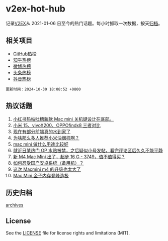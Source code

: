 # v2ex-hot-hub

 记录[V2EX](https://www.v2ex.com/)从 2021-01-06 日至今的热门话题。每小时抓取一次数据，按天[归档](archives)。
 
 ## 相关项目

- [GitHub热榜](https://github.com/it985/github-hot-hub)
- [知乎热榜](https://github.com/it985/zhihu-hot-hub)
- [微博热榜](https://github.com/it985/weibo-hot-hub)
- [头条热榜](https://github.com/it985/toutiao-hot-hub)
- [抖音热榜](https://github.com/it985/douyin-hot-hub)


 `更新时间：2024-10-30 18:08:52 +0800`

## 热议话题

1. [小红书热帖吐槽新款 Mac mini 关机键设计在底部。](https://www.v2ex.com/t/1084917)
1. [小米 15、vivoX200、OPPOfindx8 三者对比](https://www.v2ex.com/t/1084805)
1. [现在有部分前端真的水到家了](https://www.v2ex.com/t/1084858)
1. [为啥那么多人推荐小米油烟机啊？](https://www.v2ex.com/t/1084801)
1. [mac mini 做什么用途比较好](https://www.v2ex.com/t/1084802)
1. [就近日某热门 OP 水贴被禁，之后疑似小号发帖，看完评论区后久久不能平静](https://www.v2ex.com/t/1084811)
1. [新 M4 Mac Mini 出了，起步 16 G - 3749，值不值得买？](https://www.v2ex.com/t/1084772)
1. [如何忍受国产安卓系统（备用机）？](https://www.v2ex.com/t/1084890)
1. [这次 Macmini m4 的升级也太大了](https://www.v2ex.com/t/1084806)
1. [Mac Mini 金子内存登峰造极](https://www.v2ex.com/t/1084878)

## 历史归档

[archives](archives)

## License

See the [LICENSE](LICENSE) file for license rights and limitations (MIT).
